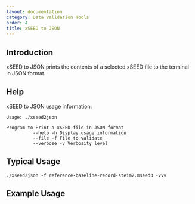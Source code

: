 ```yaml
---
layout: documentation
category: Data Validation Tools
order: 4
title: xSEED to JSON
---
```


## Introduction

xSEED to JSON prints the contents of a selected xSEED file to the terminal in JSON format.

## Help

xSEED to JSON usage information:

```
Usage: ./xseed2json

Program to Print a xSEED file in JSON format
          --help -h Display usage information
          --file -f File to validate
          --verbose -v Verbosity level
```

## Typical Usage

```./xseed2json -f reference-baseline-record-steim2.mseed3 -vvv ```

## Example Usage